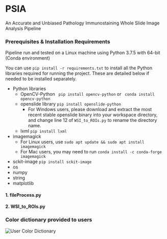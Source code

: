 # PSIA
An Accurate and Unbiased Pathology Immunostaining Whole Slide Image Analysis Pipeline 

### Prerequisites & Installation Requirements

Pipeline run and tested on a Linux machine using Python 3.7.5 with 64-bit (Conda environment)

You can use ``` pip install -r requirements.txt ``` to install all the Python libraries required for running the project. These are detailed below if needed to be installed separately.

* Python libraries
  * OpenCV-Python
  ``` pip install opencv-python```
  or 
  ``` conda install opencv-python```
  * openslide library
  ``` pip install openslide-python ```
      * For Windows users, please download and extract the most recent stable openslide binary into your workspace directory, and change line 12 of ```WSI_to_ROIs.py``` to rename the directory name. 
  * lxml
  ``` pip install lxml ```
* imagemagick
  * For Linux users, use ``` sudo apt update && sudo apt install imagemagick ``` 
  * For Mac users, you may need to run ```conda install -c conda-forge imagemagick ```
* sckit-image
``` pip install sckit-image ```
* os
* numpy
* string
* matplotlib
#### 1. fileProcess.py
#### 2. WSI_to_ROIs.py

### Color dictionary provided to users

![User Color Dictionary](https://github.com/dicleyalcin/PSI-QA/color_dictionary_image.tif)

